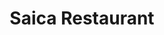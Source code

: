 ---
layout: place
title: "Saica Restaurant"
permalink: /michigan/ann-arbor/saica-restaurant.html
stateAbbr: MI
stateName: Michigan
cityName: Ann Arbor
seo:
  name: "Saica Restaurant"
  type: Restaurant
  links: https://saicarestaurant.square.site/
description: "Casual, contemporary restaurant specializing in Japanese & Korean fare with a focus on sushi. Looking for sushi in Ann Arbor, Michigan? Check out Saica Resta..."
place_id: ChIJNfSjVH6uPIgRpBjzgO2XU_Y
photos:
  - name: >-
      places/ChIJNfSjVH6uPIgRpBjzgO2XU_Y/photos/AeeoHcI5rIaZfTGdi6cZwovXG_Hk4HU-AIkSIXk9sCEPN57J086ir0UiLS4WZHnmzJdokL_WUk4iRRYbfwrjkGc5AiJbW7lFy_vqGfCla80CKz5XDa2uThcy_9FY-ZAKo7lZKBhORJLF_GK3DyBPwbJG2Xg-JgmELw1XNI4iKChXaNcG-Pa_-Gq-CCjm9Y1X3jWEDmkmJlZy7UNKvgwYFdbduWu9f23XPOevkAHgyrXGrMRPP5OWnhOXNV6deVPb8Qut0KQIvIWRY5W6Ht2bEF1MrUOHzmWlddr8X0RrDXPSw8v047-aDdRDmmEx-Toj7zXrhZRjpSLeSslI5iKaabX4L-uIKuuMwhrAoEDHUcwyv_bZNdBGVEV3W3qHA_1Lt0x3QGndqB8smwLG7ph4v90MsdfHEpYKKoLPbju0myTafYN-cA
    widthPx: 4032
    heightPx: 3024
    authorAttributions:
      - displayName: Chris Brigolin
        uri: https://maps.google.com/maps/contrib/102532604819049871481
        photoUri: >-
          https://lh3.googleusercontent.com/a-/ALV-UjU9hE7kUCo6Mip6xIQxW0itl4sELv9bSHs6iLzKUFDODBOuGmbr=s100-p-k-no-mo
    flagContentUri: >-
      https://www.google.com/local/imagery/report/?cb_client=maps_api_places.places_api&image_key=!1e10!2sCIHM0ogKEICAgICk1NyDHw&hl=en-US
    googleMapsUri: >-
      https://www.google.com/maps/place//data=!3m4!1e2!3m2!1sCIHM0ogKEICAgICk1NyDHw!2e10!4m2!3m1!1s0x883cae7e54a3f435:0xf65397ed80f318a4
  - name: >-
      places/ChIJNfSjVH6uPIgRpBjzgO2XU_Y/photos/AeeoHcK__eTLPxk8NPj-xkmjicUU6kWW1k3ewLRQFwK3Ss3EXf4qKDPD6J4D6CZCz5BtgXt8M4qK2D0g9oNVkvF6vhdN9-Kj6l6cfWIq7Wm8R0MNz3PmIz6M7siBxJkKaqwdDl9CWP_9F-jmW_dSPJLplfiJKFFyrVD1r2Nzv2tmajpB_Q6CWkJHMM1vnBvRgoCwfPopjRCMRig6cJPcutUDuF2psC8KS4VlV6v4OCHDxd_HdYGXuhTwQB4-fqqgt7YU_qxqyQUC408Md6oUclNTMsbrjbFiwwzyQi4EYyPx2ECB8d_UsLg0Zn37NfTVdkUFzzkRaG6QkxaJIn1BbnyFhEYLv_6E92zzffxqtwaktZNkakYV-Wr0uphVNfBFfJUyRoIdbz6cpySNYgz3FZRdFc6Ael4CPIw35ZCXOLLTrpO_4Q
    widthPx: 3922
    heightPx: 2941
    authorAttributions:
      - displayName: Fuchun Zhu
        uri: https://maps.google.com/maps/contrib/100105397089068169438
        photoUri: >-
          https://lh3.googleusercontent.com/a-/ALV-UjWA9AO8gdpaztYClLvCB7ZT9aPzL1EjrsMUC4RUK-Byqg9dyO0=s100-p-k-no-mo
    flagContentUri: >-
      https://www.google.com/local/imagery/report/?cb_client=maps_api_places.places_api&image_key=!1e10!2sCIHM0ogKEICAgMDI6L_6aQ&hl=en-US
    googleMapsUri: >-
      https://www.google.com/maps/place//data=!3m4!1e2!3m2!1sCIHM0ogKEICAgMDI6L_6aQ!2e10!4m2!3m1!1s0x883cae7e54a3f435:0xf65397ed80f318a4
  - name: >-
      places/ChIJNfSjVH6uPIgRpBjzgO2XU_Y/photos/AeeoHcJcsKpGjx4PK8Uhv3acMUJnMSByhVys6m0JsiKhyjvaMFY_6LANWY0RvCUbu9XpIDqS8W0FHagHS7F9m-gkiKV-1lvQQHb0VVZ90etAgMMMUZvg0mHXBU80EqmD0BvoA-C_Wh0y6lHGgi7eGVjt_M_D8FyOfwCY9UsanGbrVmAPBEgMeQbZpzMpdsAEjzfoFAry-dCM3R6EEceZAzgGuDIru6Vjb0QLVTVyn_Z_swu5pOPABBPxrmvq11X0mv0FliZ19EmZ-fMsuBg8j7XCirlJbOItCqfGoV7Gk-F8hXRsRg
    widthPx: 1200
    heightPx: 1200
    authorAttributions:
      - displayName: Saica Restaurant
        uri: https://maps.google.com/maps/contrib/103201141578132487935
        photoUri: >-
          https://lh3.googleusercontent.com/a-/ALV-UjV6PbVbLe8ywscVSocebggUWe4fjrtwiMbuBWcKFNSF_Ng8EHk=s100-p-k-no-mo
    flagContentUri: >-
      https://www.google.com/local/imagery/report/?cb_client=maps_api_places.places_api&image_key=!1e10!2sAF1QipMgpqvHrYeTkWTZEv10571Me875hAZw5GBxmzgk&hl=en-US
    googleMapsUri: >-
      https://www.google.com/maps/place//data=!3m4!1e2!3m2!1sAF1QipMgpqvHrYeTkWTZEv10571Me875hAZw5GBxmzgk!2e10!4m2!3m1!1s0x883cae7e54a3f435:0xf65397ed80f318a4
  - name: >-
      places/ChIJNfSjVH6uPIgRpBjzgO2XU_Y/photos/AeeoHcII_2jf7eWX7GcpC2ZxByErkUMqLZtFRK_UgJcZ1OtW3FfJL1FvSDknlTK4fal1pmfWENQqMfOt_SzhiopGOt0RJ4F-XQlNSkPZC6x1x0u7ndaaDXUR2jqFYk0MhWXC8HEhovK17d4op4lSmi4LFZWT4CiW7fIPE1pJcYOZvEO4g6AEeGt6-_gxB0QyoS-rEMKzzgc7jkzF9QSiKgqCH9SoCyEzJDM8VDdgmPxE80uCzb9jgEaHc5E15TLJxzIPVQCJ_tKCE7Q5HZjpTrfPL9oXCZHfr-JNaq3EQnxal2la9_CD8N_MWUU7qDfLgSmYhvPq_tw2aEo-osFcVp7ztwlDok6pgd6GKQ59QSX4K7JBfjENHyxcJMUIpdMhSooyIvaf--bnixuJhaSb4P7dRcaNqEtTikRTzYd-1McfFHs
    widthPx: 4032
    heightPx: 3024
    authorAttributions:
      - displayName: Fuchun Zhu
        uri: https://maps.google.com/maps/contrib/100105397089068169438
        photoUri: >-
          https://lh3.googleusercontent.com/a-/ALV-UjWA9AO8gdpaztYClLvCB7ZT9aPzL1EjrsMUC4RUK-Byqg9dyO0=s100-p-k-no-mo
    flagContentUri: >-
      https://www.google.com/local/imagery/report/?cb_client=maps_api_places.places_api&image_key=!1e10!2sCIHM0ogKEICAgMDI6L_6GQ&hl=en-US
    googleMapsUri: >-
      https://www.google.com/maps/place//data=!3m4!1e2!3m2!1sCIHM0ogKEICAgMDI6L_6GQ!2e10!4m2!3m1!1s0x883cae7e54a3f435:0xf65397ed80f318a4
  - name: >-
      places/ChIJNfSjVH6uPIgRpBjzgO2XU_Y/photos/AeeoHcL58EXF1LRN3AL3CIuOmrxnUlbWnbygEY_GOeuJ2g_e1BPJyISuIdxgoGoHHDsSQIzDhJMEIMcdkbVRagB6iKeZNGCW7HVjpsqIv_sdzjRZ4N0yq-0YFiCiSKT_EyHicNca4W53Hu2TcoOafDUSg9r2blZXv9_zYsZXnrKsOqZfVjv2Pi2mUqoN77xHKT_jzyNFfnODks_UfjxUlnTVKKDNt8Q8v-YpbQCFZiKDs6zErBHSydQOFqLMsfleyY2G8wkukbHFRIXoG9n0w03eqmB6Ooe0wp-mIWOktzqrmdXi3xdUVU1OYtk26o3pPETCT6qEmFFEfr8c8JeUupeB-a_y0DUcFZU_kWBEICzM_20c9oh41_8GJDgsroli8viS7DhoLhDLYH8fDCo08rkkCtZaU-LONezS3zecgy40nh-Xcwl7
    widthPx: 4032
    heightPx: 3024
    authorAttributions:
      - displayName: Fuchun Zhu
        uri: https://maps.google.com/maps/contrib/100105397089068169438
        photoUri: >-
          https://lh3.googleusercontent.com/a-/ALV-UjWA9AO8gdpaztYClLvCB7ZT9aPzL1EjrsMUC4RUK-Byqg9dyO0=s100-p-k-no-mo
    flagContentUri: >-
      https://www.google.com/local/imagery/report/?cb_client=maps_api_places.places_api&image_key=!1e10!2sCIHM0ogKEICAgMDI6L_6qQE&hl=en-US
    googleMapsUri: >-
      https://www.google.com/maps/place//data=!3m4!1e2!3m2!1sCIHM0ogKEICAgMDI6L_6qQE!2e10!4m2!3m1!1s0x883cae7e54a3f435:0xf65397ed80f318a4
  - name: >-
      places/ChIJNfSjVH6uPIgRpBjzgO2XU_Y/photos/AeeoHcK1NzBhXmdCZXDFRQna8-WQhQTMPg2iZB1IwkKvN5ZcmLyFHkD6LfL0ZZ_FXCvTwtLolIvHRxHPiBNkDUZ4m0vM-BJXNOzDpeWuqSdhff-w2fqE4gSp60o4jOiukoKV8OJLehj5nr8zvMiZ1z7ZyvMBGR-kU1s-3B-jRv6S5XLVoR5jF-0Krg7JGrm_RdaG6sATwWWx2pJiFPfzC3iwPrTVQ20A1NIDs6qVrmldlnwy_y_T5KG3nrH2VTxCKZ6pKtP-y3JKp02RAg80bumfGfs0qs2sdxB9dQBt_6pNrFk78g
    widthPx: 4032
    heightPx: 3024
    authorAttributions:
      - displayName: Saica Restaurant
        uri: https://maps.google.com/maps/contrib/103201141578132487935
        photoUri: >-
          https://lh3.googleusercontent.com/a-/ALV-UjV6PbVbLe8ywscVSocebggUWe4fjrtwiMbuBWcKFNSF_Ng8EHk=s100-p-k-no-mo
    flagContentUri: >-
      https://www.google.com/local/imagery/report/?cb_client=maps_api_places.places_api&image_key=!1e10!2sAF1QipOaD4u2p-M_4546dD1PALZwltWZ44cowSSR5UtH&hl=en-US
    googleMapsUri: >-
      https://www.google.com/maps/place//data=!3m4!1e2!3m2!1sAF1QipOaD4u2p-M_4546dD1PALZwltWZ44cowSSR5UtH!2e10!4m2!3m1!1s0x883cae7e54a3f435:0xf65397ed80f318a4
  - name: >-
      places/ChIJNfSjVH6uPIgRpBjzgO2XU_Y/photos/AeeoHcLv0HWSzhQLjWrtzwk6IH6dSjYrFkEIG5-bs6Y_B4xrK-FEVP-pVOAHJDkM9bbjXwLFkZP4fbP5SFiPBKBl_hshkvwmCCKjBPZTo2pdy_LM7LPwO3nxceGSXrSERAX0aoLunLhSkOrPHq0UZlPQd1QPEQ-PFmay-wOc8QimrR-CviWWlDZu8bI25IooHDBCMMmwItMZ2MiQAd_eZ65uu_CihXwIvn-fehgA5KGWRNLMAXQki99NXnLVLoxvISso_aazs-m0WLviU9edYgNx1zU5sxeLX04YfT-erE88zo7kgQ
    widthPx: 3000
    heightPx: 3000
    authorAttributions:
      - displayName: Saica Restaurant
        uri: https://maps.google.com/maps/contrib/103201141578132487935
        photoUri: >-
          https://lh3.googleusercontent.com/a-/ALV-UjV6PbVbLe8ywscVSocebggUWe4fjrtwiMbuBWcKFNSF_Ng8EHk=s100-p-k-no-mo
    flagContentUri: >-
      https://www.google.com/local/imagery/report/?cb_client=maps_api_places.places_api&image_key=!1e10!2sAF1QipOyQq9_UmBC734SLZK_Ojz5lh2e3EeE39fc7RKZ&hl=en-US
    googleMapsUri: >-
      https://www.google.com/maps/place//data=!3m4!1e2!3m2!1sAF1QipOyQq9_UmBC734SLZK_Ojz5lh2e3EeE39fc7RKZ!2e10!4m2!3m1!1s0x883cae7e54a3f435:0xf65397ed80f318a4
  - name: >-
      places/ChIJNfSjVH6uPIgRpBjzgO2XU_Y/photos/AeeoHcJxsA9df_2Ei6x9HMaNqqA80juMDMRIjxXtzuXekW-JK5MS8YUytPALIYIQxv9xLhOGyIhawm1fgNec2avOZVlZuwBwWWcJd73GKA2uaawd54HfxMOnrC3RuNfr0c-tCn7qrg8VbKOQdJsQUCubqs3_1xKxrXP7tZCJ6iixqq-ijvSLNWF27bnyEd12mTXM0kBdTvCE01mBpF2oipG996fGTrFhyAlBvNaH43aChcd-G_4QmflC-fgTQexnMwrzyeUTe7eKdby7e0WXCsS2Q2sZqyBNYQwePGwiAHOuo1WB3Lzzlaz-5Q1qH4Y4U4uXkxDVxzQlyDCwIuy5gjNI6YVTSrwfe57OWqqv7oCDd_90Ae_meL0MpU13PWkrFT6YYl2mWcEJrRmKqkLqfEXC_yH9GZ_fAbtoAKAXbRLNDyfIkjA
    widthPx: 4032
    heightPx: 3024
    authorAttributions:
      - displayName: Fuchun Zhu
        uri: https://maps.google.com/maps/contrib/100105397089068169438
        photoUri: >-
          https://lh3.googleusercontent.com/a-/ALV-UjWA9AO8gdpaztYClLvCB7ZT9aPzL1EjrsMUC4RUK-Byqg9dyO0=s100-p-k-no-mo
    flagContentUri: >-
      https://www.google.com/local/imagery/report/?cb_client=maps_api_places.places_api&image_key=!1e10!2sCIHM0ogKEICAgMDI6L_66QE&hl=en-US
    googleMapsUri: >-
      https://www.google.com/maps/place//data=!3m4!1e2!3m2!1sCIHM0ogKEICAgMDI6L_66QE!2e10!4m2!3m1!1s0x883cae7e54a3f435:0xf65397ed80f318a4
  - name: >-
      places/ChIJNfSjVH6uPIgRpBjzgO2XU_Y/photos/AeeoHcKoVy-GxwMoyedp5S6e3thNX2645jw7IuN8sZX_XgRKttVopXNhFdFoGdhqKNF-WrRSnhQCLVXXvTrQz2CFWi95ztMLhxTebPeC7SOWVwnw4H_0XZ5Pf7LifHxMQqOpYc41FJxpvYhM-N1JSEpljVJrsGvf0G2kzs3ou2g_xSp-L5fTfVN9cB5ivupKBvY2qlCoS0rjLgNrLwt-9JeVWSzCNWUIW7WEoF2qGMOqSwc6aW3A4qGnnaiTxAU093s4EAJZ_YgSQJDPvucFL387vHv7fkmzlWOrPYW1On9477CKT_X0odLZPtusnYEjKWcWSbRBCDPF8TOwwu8YZjXOJjm1Mu7lwa7UdaACyMRUq9W9s_i1o3hXfy75HoVGfdFiFivs9XHgH6so0kT4XLPLAnb0LLwTjutaxncILvU7cKoPp0UW
    widthPx: 4032
    heightPx: 3024
    authorAttributions:
      - displayName: Ani Daher
        uri: https://maps.google.com/maps/contrib/112768155493879336598
        photoUri: >-
          https://lh3.googleusercontent.com/a-/ALV-UjUGwKMYwLNxgm4r2MA1Ry-iSX3pp6bZgUfFm8-yXSgjjDHiaJgVgQ=s100-p-k-no-mo
    flagContentUri: >-
      https://www.google.com/local/imagery/report/?cb_client=maps_api_places.places_api&image_key=!1e10!2sCIHM0ogKEICAgICJs9La5wE&hl=en-US
    googleMapsUri: >-
      https://www.google.com/maps/place//data=!3m4!1e2!3m2!1sCIHM0ogKEICAgICJs9La5wE!2e10!4m2!3m1!1s0x883cae7e54a3f435:0xf65397ed80f318a4
  - name: >-
      places/ChIJNfSjVH6uPIgRpBjzgO2XU_Y/photos/AeeoHcI07S4mqVQZ7v3lmqea7ITK6gFDvShwkT5G4ZTZnTOhxegswfOrxLOOOIL1m8q2-GLhN3hGTPq-NZlydKNGdeg3J-wIXJa3Kut0b2uZMNQ5uWVYXcWeaSooMuJxvANvS3bUbG6hehTp-x4CyqZA_dtEk8Bv-BMAiErl9Hz4guw-6ySj_AUSNi6AH4QYSC1xKcnAS6Lj3iQgOu-BtMWH7IEqxcvIgZG4D9zgBHn9xsPFEZ9QJBTUIk-pgPG5_ohBUgIqUzpgQ9K4ZEiEIxydfpmqFMIIcD4xxnoSRPdyGkVa-w
    widthPx: 3000
    heightPx: 3000
    authorAttributions:
      - displayName: Saica Restaurant
        uri: https://maps.google.com/maps/contrib/103201141578132487935
        photoUri: >-
          https://lh3.googleusercontent.com/a-/ALV-UjV6PbVbLe8ywscVSocebggUWe4fjrtwiMbuBWcKFNSF_Ng8EHk=s100-p-k-no-mo
    flagContentUri: >-
      https://www.google.com/local/imagery/report/?cb_client=maps_api_places.places_api&image_key=!1e10!2sAF1QipORl_lBq_xzk7Ioo4La5NlDct6znUPZ3TTA1J3W&hl=en-US
    googleMapsUri: >-
      https://www.google.com/maps/place//data=!3m4!1e2!3m2!1sAF1QipORl_lBq_xzk7Ioo4La5NlDct6znUPZ3TTA1J3W!2e10!4m2!3m1!1s0x883cae7e54a3f435:0xf65397ed80f318a4
address: 1733 Plymouth Rd, Ann Arbor, MI 48105, USA
street: 1733 Plymouth Rd
city: Ann Arbor
state: MI
zip: '48105'
country: USA
neighborhood: Northside
latitude: '42.298731'
longitude: '-83.721458'
accessibility_options:
  wheelchairAccessibleParking: true
  wheelchairAccessibleEntrance: true
  wheelchairAccessibleRestroom: true
  wheelchairAccessibleSeating: true
business_status: OPERATIONAL
name: Saica Restaurant
google_maps_links:
  directionsUri: >-
    https://www.google.com/maps/dir//''/data=!4m7!4m6!1m1!4e2!1m2!1m1!1s0x883cae7e54a3f435:0xf65397ed80f318a4!3e0
  placeUri: https://maps.google.com/?cid=17749697602723715236
  writeAReviewUri: >-
    https://www.google.com/maps/place//data=!4m3!3m2!1s0x883cae7e54a3f435:0xf65397ed80f318a4!12e1
  reviewsUri: >-
    https://www.google.com/maps/place//data=!4m4!3m3!1s0x883cae7e54a3f435:0xf65397ed80f318a4!9m1!1b1
  photosUri: >-
    https://www.google.com/maps/place//data=!4m3!3m2!1s0x883cae7e54a3f435:0xf65397ed80f318a4!10e5
primary_type: Sushi Restaurant
opening_hours:
  regular: null
  current: null
secondary_opening_hours:
  regular:
    weekdayDescriptions: null
    type: null
  current:
    weekdayDescriptions: null
    type: null
phone: (734) 769-1212
price_level: PRICE_LEVEL_MODERATE
price_range: $10 &ndash; $20
rating: '4.1'
rating_count: 291
website: https://saicarestaurant.square.site/
reviews:
  - name: >-
      places/ChIJNfSjVH6uPIgRpBjzgO2XU_Y/reviews/ChdDSUhNMG9nS0VJQ0FnTURBaTRELXNBRRAB
    relativePublishTimeDescription: 2 months ago
    rating: 5
    text:
      text: >-
        Delicious Korean food. Both dishes that my daughter and I had were
        fabulous.  They were huge and portions. Flavors of both dishes were
        amazing.  We brought our extras to others in. They absolutely loved them
        as well.
      languageCode: en
    originalText:
      text: >-
        Delicious Korean food. Both dishes that my daughter and I had were
        fabulous.  They were huge and portions. Flavors of both dishes were
        amazing.  We brought our extras to others in. They absolutely loved them
        as well.
      languageCode: en
    authorAttribution:
      displayName: Cheryl Zamborowski
      uri: https://www.google.com/maps/contrib/111212630502243893929/reviews
      photoUri: >-
        https://lh3.googleusercontent.com/a/ACg8ocIT7G4kcEteNPWKWUhnl3_FrNJAv6o9cyXITV4McmWndnjh_A=s128-c0x00000000-cc-rp-mo-ba3
    publishTime: '2025-02-11T19:47:36.746350Z'
    flagContentUri: >-
      https://www.google.com/local/review/rap/report?postId=ChdDSUhNMG9nS0VJQ0FnTURBaTRELXNBRRAB&d=17924085&t=1
    googleMapsUri: >-
      https://www.google.com/maps/reviews/data=!4m6!14m5!1m4!2m3!1sChdDSUhNMG9nS0VJQ0FnTURBaTRELXNBRRAB!2m1!1s0x883cae7e54a3f435:0xf65397ed80f318a4
  - name: >-
      places/ChIJNfSjVH6uPIgRpBjzgO2XU_Y/reviews/ChdDSUhNMG9nS0VJQ0FnSURydGZXOXZRRRAB
    relativePublishTimeDescription: 8 months ago
    rating: 2
    text:
      text: >-
        Walking in, the atmosphere was comfortable but the dining area was
        outdated and a bit dusty. I ordered the Curry Chicken Katsu for $18. A
        lot of rice and sauce, but not much chicken. The veggies were very soft
        to the point of mushy, and the curry was just okay. I might come back to
        try the sushi, but I will not have my hopes up.
      languageCode: en
    originalText:
      text: >-
        Walking in, the atmosphere was comfortable but the dining area was
        outdated and a bit dusty. I ordered the Curry Chicken Katsu for $18. A
        lot of rice and sauce, but not much chicken. The veggies were very soft
        to the point of mushy, and the curry was just okay. I might come back to
        try the sushi, but I will not have my hopes up.
      languageCode: en
    authorAttribution:
      displayName: Gabriel Heinemann
      uri: https://www.google.com/maps/contrib/103274218513805690462/reviews
      photoUri: >-
        https://lh3.googleusercontent.com/a-/ALV-UjUYFPEf9wMF-WnxRA31Kk6dygzIpF2wgmAjxwcGxm2AV-yaMQN-=s128-c0x00000000-cc-rp-mo-ba3
    publishTime: '2024-07-19T00:59:10.662329Z'
    flagContentUri: >-
      https://www.google.com/local/review/rap/report?postId=ChdDSUhNMG9nS0VJQ0FnSURydGZXOXZRRRAB&d=17924085&t=1
    googleMapsUri: >-
      https://www.google.com/maps/reviews/data=!4m6!14m5!1m4!2m3!1sChdDSUhNMG9nS0VJQ0FnSURydGZXOXZRRRAB!2m1!1s0x883cae7e54a3f435:0xf65397ed80f318a4
  - name: >-
      places/ChIJNfSjVH6uPIgRpBjzgO2XU_Y/reviews/ChZDSUhNMG9nS0VJQ0FnSURwanEzcFRBEAE
    relativePublishTimeDescription: a year ago
    rating: 5
    text:
      text: >-
        Really good Asian food!! Would definitely recommend trying the sushi-
        its great! Portion sizes are medium size, I’d say pricing is on the more
        expensive side. However, the service and food is good so it’s alright.
        Would recommend stopping by!
      languageCode: en
    originalText:
      text: >-
        Really good Asian food!! Would definitely recommend trying the sushi-
        its great! Portion sizes are medium size, I’d say pricing is on the more
        expensive side. However, the service and food is good so it’s alright.
        Would recommend stopping by!
      languageCode: en
    authorAttribution:
      displayName: Maurielle C
      uri: https://www.google.com/maps/contrib/102013884837832721376/reviews
      photoUri: >-
        https://lh3.googleusercontent.com/a-/ALV-UjU53YcE-QvjGcdh2fqrM9-8B0EE71zPt5FzlEqCsHXeiggAnO9Q=s128-c0x00000000-cc-rp-mo-ba6
    publishTime: '2023-08-22T02:12:30.518453Z'
    flagContentUri: >-
      https://www.google.com/local/review/rap/report?postId=ChZDSUhNMG9nS0VJQ0FnSURwanEzcFRBEAE&d=17924085&t=1
    googleMapsUri: >-
      https://www.google.com/maps/reviews/data=!4m6!14m5!1m4!2m3!1sChZDSUhNMG9nS0VJQ0FnSURwanEzcFRBEAE!2m1!1s0x883cae7e54a3f435:0xf65397ed80f318a4
  - name: >-
      places/ChIJNfSjVH6uPIgRpBjzgO2XU_Y/reviews/ChdDSUhNMG9nS0VJQ0FnTUNJNVlYNHV3RRAB
    relativePublishTimeDescription: a week ago
    rating: 5
    text:
      text: >-
        The red curry ramen is one of the best dishes in Ann Arbor. All of the
        other dishes are phenomenal. I cannot recommend this place enough.
      languageCode: en
    originalText:
      text: >-
        The red curry ramen is one of the best dishes in Ann Arbor. All of the
        other dishes are phenomenal. I cannot recommend this place enough.
      languageCode: en
    authorAttribution:
      displayName: Curtiss Benham
      uri: https://www.google.com/maps/contrib/106097159185871418046/reviews
      photoUri: >-
        https://lh3.googleusercontent.com/a/ACg8ocK2AvRDau5PbChe0ilxorvNA5iNlyjhn_DIxR8uOBA6_MEVPg=s128-c0x00000000-cc-rp-mo
    publishTime: '2025-04-03T15:08:02.864711Z'
    flagContentUri: >-
      https://www.google.com/local/review/rap/report?postId=ChdDSUhNMG9nS0VJQ0FnTUNJNVlYNHV3RRAB&d=17924085&t=1
    googleMapsUri: >-
      https://www.google.com/maps/reviews/data=!4m6!14m5!1m4!2m3!1sChdDSUhNMG9nS0VJQ0FnTUNJNVlYNHV3RRAB!2m1!1s0x883cae7e54a3f435:0xf65397ed80f318a4
  - name: >-
      places/ChIJNfSjVH6uPIgRpBjzgO2XU_Y/reviews/ChdDSUhNMG9nS0VJQ0FnSURYNU9UcDBRRRAB
    relativePublishTimeDescription: 5 months ago
    rating: 2
    text:
      text: >-
        On the front of the store, it says a Korean restaurant, and they do
        serve Korean food, however, they don’t serve Banchan (Korean side dish)
        with Korean food. I ordered Soondubu and this is what I received without
        any banchan. weird.  And this cost me $21 with tip.
      languageCode: en
    originalText:
      text: >-
        On the front of the store, it says a Korean restaurant, and they do
        serve Korean food, however, they don’t serve Banchan (Korean side dish)
        with Korean food. I ordered Soondubu and this is what I received without
        any banchan. weird.  And this cost me $21 with tip.
      languageCode: en
    authorAttribution:
      displayName: Dae Lee
      uri: https://www.google.com/maps/contrib/116849487081955743787/reviews
      photoUri: >-
        https://lh3.googleusercontent.com/a-/ALV-UjXW43tRiNw4SL1g_8IA6jGtAoQcyfdI54BsQ--yZ6GKosQQ6idY=s128-c0x00000000-cc-rp-mo
    publishTime: '2024-10-29T15:47:25.634457Z'
    flagContentUri: >-
      https://www.google.com/local/review/rap/report?postId=ChdDSUhNMG9nS0VJQ0FnSURYNU9UcDBRRRAB&d=17924085&t=1
    googleMapsUri: >-
      https://www.google.com/maps/reviews/data=!4m6!14m5!1m4!2m3!1sChdDSUhNMG9nS0VJQ0FnSURYNU9UcDBRRRAB!2m1!1s0x883cae7e54a3f435:0xf65397ed80f318a4
parking_options:
  freeParkingLot: true
  freeStreetParking: true
  valetParking: false
payment_options:
  acceptsCreditCards: true
  acceptsDebitCards: true
  acceptsCashOnly: false
  acceptsNfc: true
allow_dogs: null
curbside_pickup: null
delivery: true
dine_in: true
good_for_children: true
good_for_groups: true
good_for_sports: false
live_music: false
menu_for_children: false
outdoor_seating: false
reservable: true
restroom: true
serves_beer: true
serves_breakfast: false
serves_brunch: false
serves_cocktails: null
serves_coffee: null
serves_dinner: true
serves_dessert: true
serves_lunch: true
serves_vegetarian_food: null
serves_wine: true
takeout: true
summary: >-
  Casual, contemporary restaurant specializing in Japanese & Korean fare with a
  focus on sushi.

---